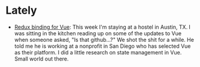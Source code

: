 # Lately

* [Redux binding for Vue](https://github.com/revue/revue): This week I'm staying at a hostel in Austin, TX. I was sitting in the kitchen reading up on some of the updates to Vue when someone asked, "Is that github...?" We shot the shit for a while. He told me he is working at a nonprofit in San Diego who has selected Vue as their platform. I did a little research on state management in Vue. Small world out there.

